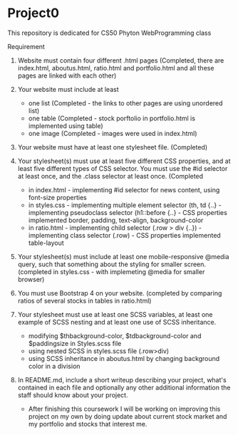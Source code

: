 # Project0
This repository is dedicated for CS50 Phyton WebProgramming class

Requirement
1. Website must contain four different .html pages 
   (Completed, there are index.html, aboutus.html, ratio.html and portfolio.html and all   these pages are linked with each other)
   
2. Your website must include at least 
   - one list (Completed - the links to other pages are using unordered list)
   - one table (Completed - stock porftolio in portfolio.html is implemented using table)
   - one image (Completed - images were used in index.html)
  
3. Your website must have at least one stylesheet file.
   (Completed)

4. Your stylesheet(s) must use at least five different CSS properties, and at least five different types of CSS selector. You must use the #id selector at least once, and the .class selector at least once. 
   (Completed
   - in index.html - implementing #id selector for news content, using font-size properties
   - in styles.css - implementing multiple element selector (th, td {..}
                   - implementing pseudoclass selector (h1::before {..}
                   - CSS properties implemented border, padding, text-align, background-color
   - in ratio.html - implementing child selector (.row > div {..})
                  - implementing class selector (.row)
                  - CSS properties implemented table-layout
   
 5. Your stylesheet(s) must include at least one mobile-responsive @media query, such that something about the styling for smaller screen. 
    (completed in styles.css - with implemeting @media for smaller browser)
    
 6. You must use Bootstrap 4 on your website. (completed by comparing ratios of several stocks in tables in ratio.html)
 7. Your stylesheet must use at least one SCSS variables, at least one example of SCSS nesting and at least one use of SCSS inheritance. 
    - modifying $thbackground-color, $tdbackground-color and $paddingsize in Styles.scss file
    - using nested SCSS in styles.scss file (.row>div)
    - using SCSS inheritance in aboutus.html by changing background color in a division
    
 8. In README.md, include a short writeup describing your project, what's contained in each file and optionally any other additional information the staff should know about your project. 
    - After finishing this coursework I will be working on improving this project on my own by doing update about current stock market and my portfolio and stocks that interest me. 
    
 
